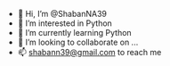 - 👋 Hi, I’m @ShabanNA39
- 👀 I’m interested in Python
- 🌱 I’m currently learning Python
- 💞️ I’m looking to collaborate on ...
- 📫 shabann39@gmail.com to reach me

<!---
ShabanNA39/ShabanNA39 is a ✨ special ✨ repository because its `README.md` (this file) appears on your GitHub profile.
You can click the Preview link to take a look at your changes.
--->
